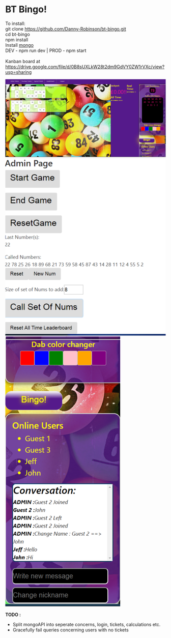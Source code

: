 # BT Bingo!

To install: <br />
git clone https://github.com/Danny-Robinson/bt-bingo.git <br />
cd bt-bingo <br />
npm install <br />
Install <a href="https://www.mongodb.com/download-center#community">mongo</a> <br />
DEV - npm run dev | PROD - npm start <br />
 <br />
Kanban board at https://drive.google.com/file/d/0B8sUXLkW28t2dm9GdVY0ZW1rVXc/view?usp=sharing

![alt text](screenshots/Home.PNG "Home Page")
![alt text](screenshots/Admin.PNG "Admin Page")
![alt text](screenshots/ChatNDab.PNG "Chat and cursor change functionality Page")



**TODO :**
   * Split mongoAPI into seperate concerns, login, tickets, calculations etc.
   * Gracefully fail queries concerning users with no tickets
      
      